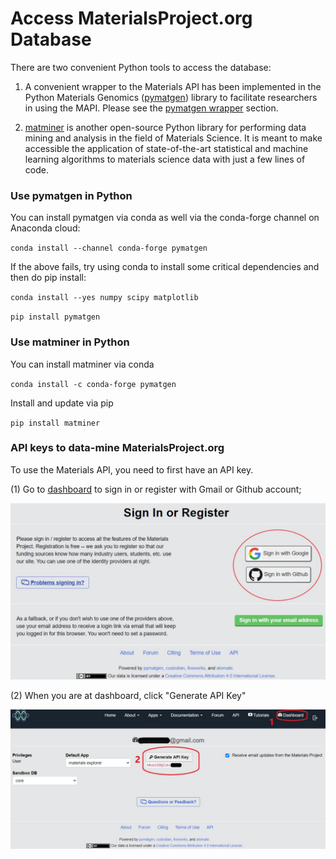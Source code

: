 # Access MaterialsProject.org Database 

There are two convenient Python tools to access the database:

1. A convenient wrapper to the Materials API has been implemented in the Python Materials Genomics ([pymatgen](<https://pymatgen.org/>)) library to facilitate researchers in using the MAPI. Please see the [pymatgen wrapper](<https://docs.materialsproject.org/open-apis/the-materials-api/#pymatgen_wrapper>) section.

2. [matminer](<https://hackingmaterials.lbl.gov/matminer/>) is another open-source Python library for performing data mining and analysis in the field of Materials Science. It is meant to make accessible the application of state-of-the-art statistical and machine learning algorithms to materials science data with just a few lines of code.

### Use pymatgen in Python

You can install pymatgen via conda as well via the conda-forge channel on Anaconda cloud:

`conda install --channel conda-forge pymatgen`

If the above fails, try using conda to install some critical dependencies and then do pip install:

`conda install --yes numpy scipy matplotlib`

`pip install pymatgen`

### Use matminer in Python

You can install matminer via conda

 `conda install -c conda-forge pymatgen`
 
Install and update via pip

`pip install matminer`



### API keys to data-mine MaterialsProject.org

To use the Materials API, you need to first have an API key.

(1) Go to [dashboard](<https://materialsproject.org/janrain/loginpage/?next=/dashboard>) to sign in or register with Gmail or Github account;

![alt text](https://github.com/PV-Lab/2s986_class/blob/master/Week8/github1.JPG?raw=true)

(2) When you are at dashboard, click "Generate API Key"

![alt text](https://github.com/PV-Lab/2s986_class/blob/master/Week8/github2.JPG?raw=true)


